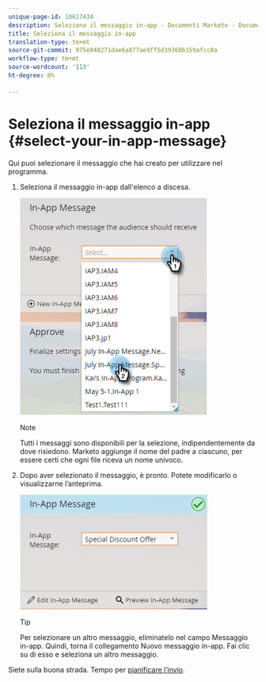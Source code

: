 ```yaml
---
unique-page-id: 10617434
description: Seleziona il messaggio in-app - Documenti Marketo - Documentazione prodotto
title: Seleziona il messaggio in-app
translation-type: tm+mt
source-git-commit: 975e048271dae6a877ae9ff5d39360b159afcc8a
workflow-type: tm+mt
source-wordcount: '113'
ht-degree: 0%

---
```



# Seleziona il messaggio in-app {#select-your-in-app-message}

Qui puoi selezionare il messaggio che hai creato per utilizzare nel programma.

1. Seleziona il messaggio in-app dall&#39;elenco a discesa.

   ![](assets/image2016-5-9-15-3a43-3a3.png)

   >[!NOTE]
   >
   >Tutti i messaggi sono disponibili per la selezione, indipendentemente da dove risiedono. Marketo aggiunge il nome del padre a ciascuno, per essere certi che ogni file riceva un nome univoco.

1. Dopo aver selezionato il messaggio, è pronto. Potete modificarlo o visualizzarne l’anteprima.

   ![](assets/image2016-5-9-15-3a41-3a48.png)

   >[!TIP]
   >
   >Per selezionare un altro messaggio, eliminatelo nel campo Messaggio in-app. Quindi, torna il collegamento Nuovo messaggio in-app. Fai clic su di esso e seleziona un altro messaggio.

Siete sulla buona strada. Tempo per [pianificare l’invio](/help/marketo/product-docs/mobile-marketing/in-app-messages/sending-your-in-app-message/schedule-your-in-app-message.md).
